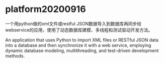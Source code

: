 # platform20200916
一个用python做的xml文件或restful JSON数据导入到数据库再同步给webservice的应用，使用了动态数据库建模、多线程和测试驱动开发方法。

An application that uses Python to import XML files or RESTful JSON data into a database and then synchronize it with a web service, employing dynamic database modeling, multithreading, and test-driven development methods.
